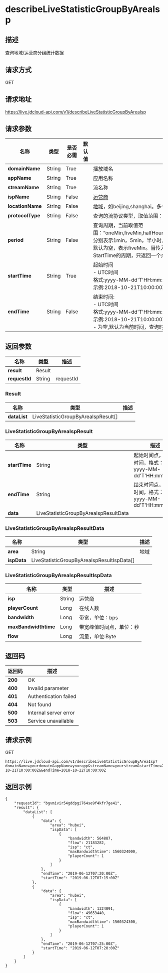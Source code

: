 # describeLiveStatisticGroupByAreaIsp


## 描述
查询地域/运营商分组统计数据

## 请求方式
GET

## 请求地址
https://live.jdcloud-api.com/v1/describeLiveStatisticGroupByAreaIsp


## 请求参数
|名称|类型|是否必需|默认值|描述|
|---|---|---|---|---|
|**domainName**|String|True| |播放域名|
|**appName**|String|True| |应用名称|
|**streamName**|String|True| |流名称|
|**ispName**|String|False| |[运营商](../Reference/Operator.md)|
|**locationName**|String|False| |[地域](../Reference/Region.md)，如beijing,shanghai。多个用逗号分隔<br>|
|**protocolType**|String|False| |查询的流协议类型，取值范围："rtmp,hdl,hls"，多个时以逗号分隔<br>|
|**period**|String|False| |查询周期，当前取值范围：“oneMin,fiveMin,halfHour,hour,twoHour,sixHour,day,followTime”，分别表示1min，5min，半小时，1小时，2小时，6小时，1天，跟随时间。默认为空，表示fiveMin。当传入followTime时，表示按Endtime-StartTime的周期，只返回一个点<br>|
|**startTime**|String|True| |起始时间<br>- UTC时间<br>  格式:yyyy-MM-dd'T'HH:mm:ss'Z'<br>  示例:2018-10-21T10:00:00Z<br>|
|**endTime**|String|False| |结束时间:<br>- UTC时间<br>  格式:yyyy-MM-dd'T'HH:mm:ss'Z'<br>  示例:2018-10-21T10:00:00Z<br>- 为空,默认为当前时间，查询时间跨度不超过1天<br>|


## 返回参数
|名称|类型|描述|
|---|---|---|
|**result**|Result| |
|**requestId**|String|requestId|

### Result
|名称|类型|描述|
|---|---|---|
|**dataList**|LiveStatisticGroupByAreaIspResult[]| |
### LiveStatisticGroupByAreaIspResult
|名称|类型|描述|
|---|---|---|
|**startTime**|String|起始时间点，UTC时间，格式：yyyy-MM-dd'T'HH:mm:ss'Z'<br>|
|**endTime**|String|结束时间点，UTC时间，格式：yyyy-MM-dd'T'HH:mm:ss'Z'<br>|
|**data**|LiveStatisticGroupByAreaIspResultData| |
### LiveStatisticGroupByAreaIspResultData
|名称|类型|描述|
|---|---|---|
|**area**|String|地域<br>|
|**ispData**|LiveStatisticGroupByAreaIspResultIspData[]| |
### LiveStatisticGroupByAreaIspResultIspData
|名称|类型|描述|
|---|---|---|
|**isp**|String|运营商<br>|
|**playerCount**|Long|在线人数<br>|
|**bandwidth**|Long|带宽，单位：bps<br>|
|**maxBandwidthtime**|Long|带宽峰值时间点，单位：秒<br>|
|**flow**|Long|流量，单位:Byte|

## 返回码
|返回码|描述|
|---|---|
|**200**|OK|
|**400**|Invalid parameter|
|**401**|Authentication failed|
|**404**|Not found|
|**500**|Internal server error|
|**503**|Service unavailable|

## 请求示例
GET
```
https://live.jdcloud-api.com/v1/describeLiveStatisticGroupByAreaIsp?domainName=yourdomain&appName=yourapp&streamName=yourstream&startTime=2018-10-21T10:00:00Z&&endTime=2018-10-22T10:00:00Z

```

## 返回示例
```
{
    "requestId": "bgvmivir54gddpgi764se9f4kfr7ge41", 
    "result": {
        "dataList": [
            {
                "data": {
                    "area": "hubei", 
                    "ispData": [
                        {
                            "bandwidth": 564887, 
                            "flow": 21183282, 
                            "isp": "ct", 
                            "maxBandwidthtime": 1560324000, 
                            "playerCount": 1
                        }
                    ]
                }, 
                "endTime": "2019-06-12T07:20:00Z", 
                "startTime": "2019-06-12T07:15:00Z"
            }, 
            {
                "data": {
                    "area": "hubei", 
                    "ispData": [
                        {
                            "bandwidth": 1324091, 
                            "flow": 49653440, 
                            "isp": "ct", 
                            "maxBandwidthtime": 1560324300, 
                            "playerCount": 1
                        }
                    ]
                }, 
                "endTime": "2019-06-12T07:25:00Z", 
                "startTime": "2019-06-12T07:20:00Z"
            }
        ]
    }
}
```
